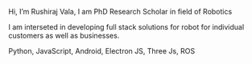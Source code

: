 Hi, I’m Rushiraj Vala, I am PhD Research Scholar in field of Robotics

I am interseted in developing full stack solutions for robot for individual customers as well as businesses.

Python, JavaScript, Android, Electron JS, Three Js, ROS

<!---
rushiraj-vala/rushiraj-vala is a ✨ special ✨ repository because its `README.md` (this file) appears on your GitHub profile.
You can click the Preview link to take a look at your changes.
--->
